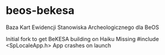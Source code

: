 # beos-bekesa
Baza Kart Ewidencji Stanowiska Archeologicznego dla BeOS

Initial fork to get BeKESA building on Haiku
Missing #include <SpLocaleApp.h>
App crashes on launch
